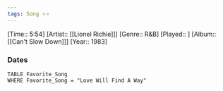 ```yaml
---
tags: Song ⭐⭐ 
---
```

[Time:: 5:54]
[Artist:: [[Lionel Richie]]]
[Genre:: R&B]
[Played:: ]
[Album:: [[Can't Slow Down]]]
[Year:: 1983]
### Dates
````dataview
TABLE Favorite_Song
WHERE Favorite_Song = "Love Will Find A Way"
````